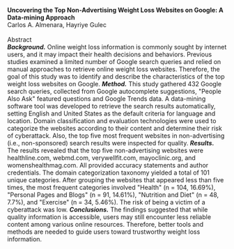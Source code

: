 <b>Uncovering the Top Non-Advertising Weight Loss Websites on Google: A Data-mining Approach</b><br>
Carlos A. Almenara, Hayriye Gulec
<br><br>
Abstract<br>
<b><i>Background.</i></b> Online weight loss information is commonly sought by internet users, and it may impact their health decisions and behaviors. Previous studies examined a limited number of Google search queries and relied on manual approaches to retrieve online weight loss websites. Therefore, the goal of this study was to identify and describe the characteristics of the top weight loss websites on Google. 
<b><i>Method.</i></b> This study gathered 432 Google search queries, collected from Google autocomplete suggestions, "People Also Ask" featured questions and Google Trends data. A data-mining software tool was developed to retrieve the search results automatically, setting English and United States as the default criteria for language and location. Domain classification and evaluation technologies were used to categorize the websites according to their content and determine their risk of cyberattack. Also, the top five most frequent websites in non-advertising (i.e., non-sponsored) search results were inspected for quality.
<b><i>Results.</i></b> The results revealed that the top five non-advertising websites were healthline.com, webmd.com, verywellfit.com, mayoclinic.org, and womenshealthmag.com. All provided accuracy statements and author credentials. The domain categorization taxonomy yielded a total of 101 unique categories. After grouping the websites that appeared less than five times, the most frequent categories involved "Health" (n = 104, 16.69%), "Personal Pages and Blogs" (n = 91, 14.61%), "Nutrition and Diet" (n = 48, 7.7%), and "Exercise" (n = 34, 5.46%). The risk of being a victim of a cyberattack was low. 
<b><i>Conclusions.</i></b> The findings suggested that while quality information is accessible, users may still encounter less reliable content among various online resources. Therefore, better tools and methods are needed to guide users toward trustworthy weight loss information.
